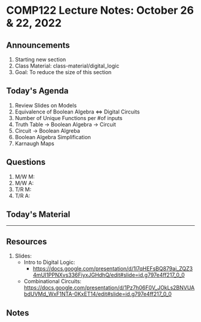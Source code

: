 # COMP122 Lecture Notes: October 26 & 22, 2022

## Announcements
   1. Starting new section
   1. Class Material:  class-material/digital_logic
   1. Goal: To reduce the size of this section 



## Today's Agenda
   1. Review Slides on Models
   1. Equivalence of Boolean Algebra ⇔ Digital Circuits
   1. Number of Unique Functions per #of inputs
   1. Truth Table -> Boolean Algebra -> Circuit
   1. Circuit -> Boolean Algreba
   1. Boolean Algebra Simplification
   1. Karnaugh Maps


## Questions
   1. M/W M:
   1. M/W A:
   1. T/R M: 
   1. T/R A:


## Today's Material



---
## Resources
   1. Slides:
      * Intro to Digital Logic:
        - https://docs.google.com/presentation/d/1l7qHEFsBQ879ai_ZQZ34mUI1PPNXvs336FiyxJGHdhQ/edit#slide=id.g797e4ff217_0_0
      * Combinational Circuits: https://docs.google.com/presentation/d/1Pz7h06F0V_JOkLs2BNVUAbdUVMd_WxF1NTA-0KxET14/edit#slide=id.g797e4ff217_0_0



## Notes
